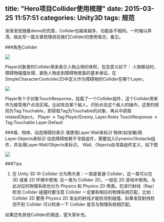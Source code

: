 title: "Hero项目Collider使用梳理"
date: 2015-03-25 11:57:51
categories: Unity3D
tags: 规范
---
渐渐发现随着demo的完善，Collider也越来越多，功能各不相同，一时难以弄清。故此写一篇文章梳理目前我们Collider的使用情况，备忘。

###角色Collider

![](/images/d85b01be221e01d51d8aae9ff901ff212dc74433)

Player对象里的Collider用来表示人物占用的体积，包含意义如下：
人物移动时，障碍物碰撞处理，避免人物走到障碍物里面的基本保证。在SimpleCharacterController2D中定义作为障碍物的Collider在哪个Layer。

![](/images/e85a67d8e5411ac7c40f60fc864637daf959e7d6)

Player有个子对象TouchResponse，挂载了一个Collider组件，这个Collider用来作为接受用户点击区域。比如攻击某个敌人，识别点击这个敌人的操作。这里的规则为Tag:Touchable，即获取Tag为Touchable的对象，再从中获取relatedObject。
Player -> Tag:Player/Enemy, Layer:Roles
TouchResponse -> Tag:Touchable Layer:Default

###墙、物体、动态障碍的表示
墙使用Layer:Wall来标识
物体(如宝箱)用Layer:Objects来标识
动态障碍依赖于寻路组件，需要加入DynamicObstacle组件，并且用Layer:Wall/Objects来标识。
Wall、Objects由寻路组件定义，如下图

![](/images/c77bd52ebf3e3a13a2b0352cb7457bd728a8f0a8)

###Tips
1. 在 Unity 3D 中 Collider 分为两大类：一类是普通 Collider，这一类可以在 3D 或者 2D 环境中使用; 另一类为 Collider 2D，一般在 2D 游戏中使用。与此对应的物理系统也分为 Physics 和 Physics 2D 两类。在进行射线（Ray）检测 Collider 碰撞时要注意 Collider 一定要和相应的物理系统匹配，比如：Collider 2D 要用 Physics 2D 发出的射线才能检测到碰撞。如果发现射线检测不到 Collider 可以检查一下 Collider 是否与物理系统相匹配。

如果还有其他Collider的用途，望大家补充。